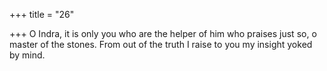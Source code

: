 +++
title = "26"

+++
O Indra, it is only you who are the helper of him who praises just so, o  master of the stones.
From out of the truth I raise to you my insight yoked by mind.